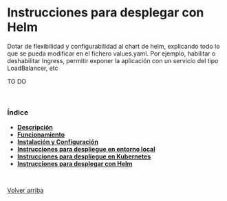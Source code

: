 <a name="main"></a>
# __Instrucciones para desplegar con Helm__

Dotar de flexibilidad y configurabilidad al chart de helm, explicando todo lo que se pueda modificar en el fichero values.yaml. Por ejemplo, habilitar o deshabilitar Ingress, permitir exponer la aplicación con un servicio del tipo LoadBalancer, etc

TO DO

<br>

### Índice

* [__Descripción__](../README.md#main)
* [__Funcionamiento__](../README.md#arch)
* [__Instalación y Configuración__](../README.md#setup)
* [__Instrucciones para despliegue en entorno local__](../README.md#rc_local)
* [__Instrucciones para despliegue en Kubernetes__](../k8s/README.md#main)
* [__Instrucciones para desplegar con Helm__](#main)

<br>

[Volver arriba](#main)